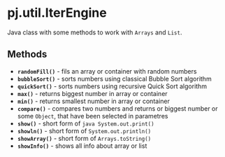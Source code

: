 # pj.util.IterEngine
Java class with some methods to work with `Arrays` and `List`.
## Methods
* **`randomFill()`** - fils an array or container with random numbers
* **`bubbleSort()`** - sorts numbers using classical Bubble Sort algorithm
* **`quickSort()`** - sorts numbers using recursive Quick Sort algorithm
* **`max()`** - returns biggest number in array or container
* **`min()`** - returns smallest number in array or container 
* **`compare()`** - compares two numbers and returns or biggest number or some `Object`, that have been selected in parametres
* **`show()`** - short form of ```java System.out.print()```
* **`showln()`** - short form of `System.out.println()`
* **`showArray()`** - short form of `Arrays.toString()`
* **`showInfo()`** - shows all info about array or list

